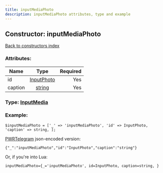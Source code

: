 ```yaml
---
title: inputMediaPhoto
description: inputMediaPhoto attributes, type and example
---
```

## Constructor: inputMediaPhoto  
[Back to constructors index](index.md)



### Attributes:

| Name     |    Type       | Required |
|----------|:-------------:|---------:|
|id|[InputPhoto](../types/InputPhoto.md) | Yes|
|caption|[string](../types/string.md) | Yes|



### Type: [InputMedia](../types/InputMedia.md)


### Example:

```
$inputMediaPhoto = ['_' => 'inputMediaPhoto', 'id' => InputPhoto, 'caption' => string, ];
```  

[PWRTelegram](https://pwrtelegram.xyz) json-encoded version:

```
{"_":"inputMediaPhoto","id":"InputPhoto","caption":"string"}
```


Or, if you're into Lua:  


```
inputMediaPhoto={_='inputMediaPhoto', id=InputPhoto, caption=string, }

```


